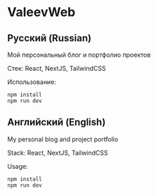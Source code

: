 # ValeevWeb

## Русский (Russian)

Мой персональный блог и портфолио проектов

Стек: React, NextJS, TailwindCSS

Использование: 

```shell
npm install
npm run dev
```
## Английский (English)

My personal blog and project portfolio

Stack: React, NextJS, TailwindCSS

Usage:

```shell
npm install
npm run dev

